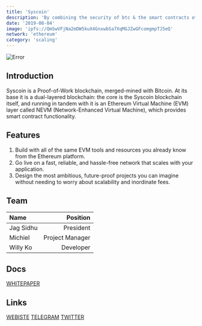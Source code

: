 ```yaml
---
title: 'Syscoin'
description: 'By combining the security of btc & the smart contracts of eth, you get a scalable, fast, low gas platform to build your next idea'
date: '2019-08-04'
image: 'ipfs://QmSwVFjNa2mDW5kuX4GnxwbSa7XqMGJZwGFcomgmpTJ5eQ'
network: 'ethereum'
category: 'scaling'
---
```


![Error](ipfs://QmVGP9uBzgwvGrJVNUeZ3QTeroXr7oXRX14UkKYtxSZTai)

## Introduction
Syscoin is a Proof-of-Work blockchain, merged-mined with Bitcoin. At its base it is a dual-layered blockchain: the core is the Syscoin blockchain itself, and running in tandem with it is an Ethereum Virtual Machine (EVM) layer called NEVM (Network-Enhanced Virtual Machine), which provides smart contract functionality.

## Features
1. Build with all of the same EVM tools and resources you already know from the Ethereum platform.
2. Go live on a fast, reliable, and hassle-free network that scales with your application.
3. Design the most ambitious, future-proof projects you can imagine without needing to worry about scalability and inordinate fees.

## Team

| Name  |  Position |
|:---|---:|
|Jag Sidhu  |President |
|Michiel | Project Manager |
|Willy Ko | Developer |

## Docs


[WHITEPAPER](ipfs://QmT5HVpUcauVMQzvdZPNQFBBfq5fsSurggLGWT1RvrW9XD)

## Links

[WEBISTE](http://syscoin.org/)
[TELEGRAM](https://t.me/Syscoin_Official)
[TWITTER](https://twitter.com/syscoin)